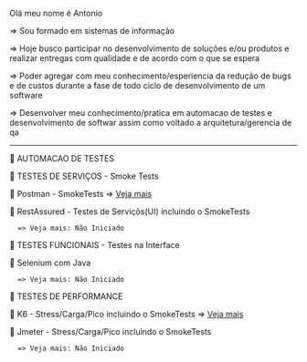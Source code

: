 Olá meu nome é Antonio

=> Sou formado em sistemas de informação

=> Hoje busco participar no desenvolvimento de soluções e/ou produtos e realizar entregas com qualidade e de acordo com o que se espera

=> Poder agregar com meu conhecimento/esperiencia da redução de bugs e de custos durante a fase de todo ciclo de desenvolvimento de um software
   
=> Desenvolver meu conhecimento/pratica em automacao de testes e desenvolvimento de softwar assim como voltado a arquitetura/gerencia de qa

-----------------------------------------------------------------------------------------------------------

🚀 AUTOMACAO DE TESTES

🚀 TESTES DE SERVIÇOS - Smoke Tests 

   🔖 Postman - SmokeTests
      => [Veja mais](http://github.com/antoniogmartins/postman)

   🔖 RestAssured - Testes de Serviçõs(UI) incluindo o SmokeTests

      => Veja mais: Não Iniciado

🚀 TESTES FUNCIONAIS - Testes na Interface 

   🔖 Selenium com Java
   
      => Veja mais: Não Iniciado
  
🚀 TESTES DE PERFORMANCE

   🔖 K6 - Stress/Carga/Pico incluindo o SmokeTests
      => [Veja mais](http://github.com/antoniogmartins/K6)

   🔖 Jmeter - Stress/Carga/Pico incluindo o SmokeTests
   
      => Veja mais: Não Iniciado

